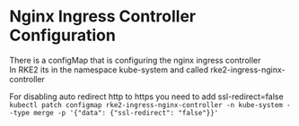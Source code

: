 # Nginx Ingress Controller Configuration

There is a configMap that is configuring the nginx ingress controller  
In RKE2 its in the namespace kube-system and called rke2-ingress-nginx-controller

For disabling auto redirect http to https you need to add ssl-redirect=false  
`kubectl patch configmap rke2-ingress-nginx-controller -n kube-system --type merge -p '{"data": {"ssl-redirect": "false"}}'`  
